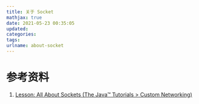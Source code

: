 ```yaml
---
title: 关于 Socket
mathjax: true
date: 2021-05-23 00:35:05
updated:
categories:
tags:
urlname: about-socket
---
```




<!-- more -->



# 参考资料

1. [Lesson: All About Sockets (The Java™ Tutorials > Custom Networking)](https://docs.oracle.com/javase/tutorial/networking/sockets/index.html)






